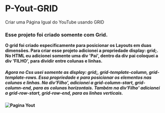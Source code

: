 # P-Yout-GRID
Criar uma Página Igual do YouTube usando GRID
<h3>Esse projeto foi criado somente com Grid.</h3>
<b>O grid foi criado especificamente para posicionar os Layouts em duas dimensões. Para criar esse projeto adicionei a propriedade display: grid;. No HTML eu adicionei somente uma div 'Pai', dentro da div pai coloquei a div 'FILHO', para dividir entre colunas e linhas. <b>
<h5>Agora no Css usei somente as <i>display: grid;, grid-template-column, grid-template-rows</i>. Essa propriedade e para posicionar os elementos nas colunas e linhas.
Na div'Filho', adicionei a <i>grid-column-start, grid-column-end,</i> para as colunas horizontais.
Também na div'Filho' adicionei a <i>grid-row-start, grid-row-end</i>, para as linhas verticais.</h5>

![Pagina Yout](https://github.com/thiagoHo/P-Yout-GRID/assets/135985268/daecb4c7-3a30-4690-9d26-b59575846183)
